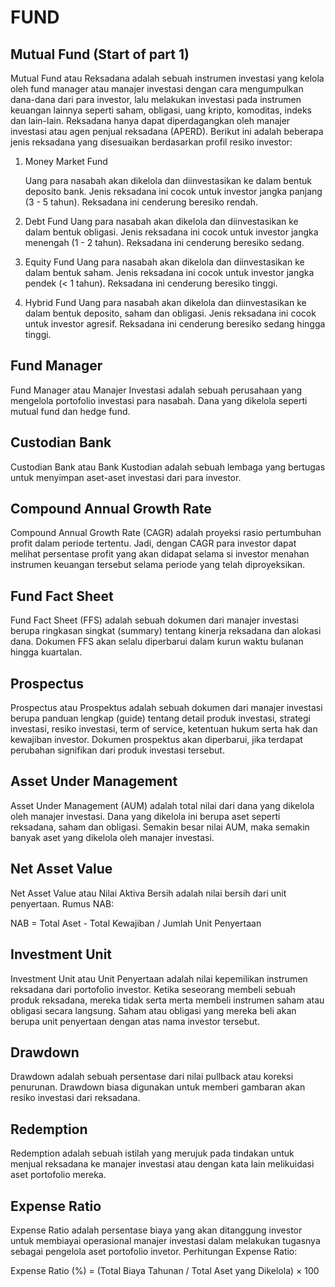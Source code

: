 # FUND

## Mutual Fund (Start of part 1)

Mutual Fund atau Reksadana adalah sebuah instrumen investasi yang kelola oleh fund manager atau manajer investasi dengan cara mengumpulkan dana-dana dari para investor, lalu melakukan investasi pada instrumen keuangan lainnya seperti saham, obligasi, uang kripto, komoditas, indeks dan lain-lain. Reksadana hanya dapat diperdagangkan oleh manajer investasi atau agen penjual reksadana (APERD). Berikut ini adalah beberapa jenis reksadana yang disesuaikan berdasarkan profil resiko investor:
1. Money Market Fund

   Uang para nasabah akan dikelola dan diinvestasikan ke dalam bentuk deposito bank. Jenis reksadana ini cocok untuk investor jangka panjang (3 - 5 tahun). Reksadana ini cenderung beresiko rendah.
   
2. Debt Fund
   Uang para nasabah akan dikelola dan diinvestasikan ke dalam bentuk obligasi. Jenis reksadana ini cocok untuk investor jangka menengah (1 - 2 tahun). Reksadana ini cenderung beresiko sedang.
   
3. Equity Fund
   Uang para nasabah akan dikelola dan diinvestasikan ke dalam bentuk saham. Jenis reksadana ini cocok untuk investor jangka pendek (< 1 tahun). Reksadana ini cenderung beresiko tinggi.
   
4. Hybrid Fund
   Uang para nasabah akan dikelola dan diinvestasikan ke dalam bentuk deposito, saham dan obligasi. Jenis reksadana ini cocok untuk investor agresif. Reksadana ini cenderung beresiko sedang hingga tinggi.

## Fund Manager

Fund Manager atau Manajer Investasi adalah sebuah perusahaan yang mengelola portofolio investasi para nasabah. Dana yang dikelola seperti mutual fund dan hedge fund.

## Custodian Bank

Custodian Bank atau Bank Kustodian adalah sebuah lembaga yang bertugas untuk menyimpan aset-aset investasi dari para investor.

## Compound Annual Growth Rate

Compound Annual Growth Rate (CAGR) adalah proyeksi rasio pertumbuhan profit dalam periode tertentu. Jadi, dengan CAGR para investor dapat melihat persentase profit yang akan didapat selama si investor menahan instrumen keuangan tersebut selama periode yang telah diproyeksikan.

## Fund Fact Sheet

Fund Fact Sheet (FFS) adalah sebuah dokumen dari manajer investasi berupa ringkasan singkat (summary) tentang kinerja reksadana dan alokasi dana. Dokumen FFS akan selalu diperbarui dalam kurun waktu bulanan hingga kuartalan.

## Prospectus

Prospectus atau Prospektus adalah sebuah dokumen dari manajer investasi berupa panduan lengkap (guide) tentang detail produk investasi, strategi investasi, resiko investasi, term of service, ketentuan hukum serta hak dan kewajiban investor. Dokumen prospektus akan diperbarui, jika terdapat perubahan signifikan dari produk investasi tersebut.

## Asset Under Management

Asset Under Management (AUM) adalah total nilai dari dana yang dikelola oleh manajer investasi. Dana yang dikelola ini berupa aset seperti reksadana, saham dan obligasi. Semakin besar nilai AUM, maka semakin banyak aset yang dikelola oleh manajer investasi.

## Net Asset Value

Net Asset Value atau Nilai Aktiva Bersih adalah nilai bersih dari unit penyertaan. Rumus NAB:

NAB = Total Aset - Total Kewajiban / Jumlah Unit Penyertaan 

## Investment Unit

Investment Unit atau Unit Penyertaan adalah nilai kepemilikan instrumen reksadana dari portofolio investor. Ketika seseorang membeli sebuah produk reksadana, mereka tidak serta merta membeli instrumen saham atau obligasi secara langsung. Saham atau obligasi yang mereka beli akan berupa unit penyertaan dengan atas nama investor tersebut.

## Drawdown

Drawdown adalah sebuah persentase dari nilai pullback atau koreksi penurunan. Drawdown biasa digunakan untuk memberi gambaran akan resiko investasi dari reksadana.

## Redemption

Redemption adalah sebuah istilah yang merujuk pada tindakan untuk menjual reksadana ke manajer investasi atau dengan kata lain melikuidasi aset portofolio mereka.

## Expense Ratio

Expense Ratio adalah persentase biaya yang akan ditanggung investor untuk membiayai operasional manajer investasi dalam melakukan tugasnya sebagai pengelola aset portofolio invetor. Perhitungan Expense Ratio:

Expense Ratio (%) = (Total Biaya Tahunan / Total Aset yang Dikelola) × 100